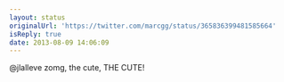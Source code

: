```yaml
---
layout: status
originalUrl: 'https://twitter.com/marcgg/status/365836399481585664'
isReply: true
date: 2013-08-09 14:06:09
---
```


@jlalleve zomg, the cute, THE CUTE!
